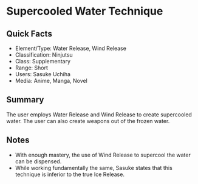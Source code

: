 # Supercooled Water Technique

## Quick Facts
- Element/Type: Water Release, Wind Release
- Classification: Ninjutsu
- Class: Supplementary
- Range: Short
- Users: Sasuke Uchiha
- Media: Anime, Manga, Novel

## Summary
The user employs Water Release and Wind Release to create supercooled water. The user can also create weapons out of the frozen water.

## Notes
- With enough mastery, the use of Wind Release to supercool the water can be dispensed.
- While working fundamentally the same, Sasuke states that this technique is inferior to the true Ice Release.
